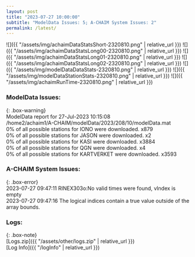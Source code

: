 ```yaml
---
layout: post
title: "2023-07-27 10:00:00"
subtitle: "ModelData Issues: 5; A-CHAIM System Issues: 2"
permalink: /latest/
---
```


![]({{ "/assets/img/achaimDataStatsShort-2320810.png" | relative_url }})
![]({{ "/assets/img/achaimDataStatsLong00-2320810.png" | relative_url }})
![]({{ "/assets/img/achaimDataStatsLong01-2320810.png" | relative_url }})
![]({{ "/assets/img/achaimDataStatsLong02-2320810.png" | relative_url }})
![]({{ "/assets/img/modelDataDataStats-2320810.png" | relative_url }})
![]({{ "/assets/img/modelDataStationStats-2320810.png" | relative_url }})
![]({{ "/assets/img/achaimRunTime-2320810.png" | relative_url }})


### ModelData Issues:  
  
{: .box-warning}  
 ModelData report for 27-Jul-2023 10:15:08   
 /home2/achaim1/A-CHAIM/modelData/2023/208/10/modelData.mat   
 0% of all possible stations for IONO were downloaded. x879   
 0% of all possible stations for JASON were downloaded. x2   
 0% of all possible stations for KASI were downloaded. x3884   
 0% of all possible stations for QGN were downloaded. x4   
 0% of all possible stations for KARTVERKET were downloaded. x3593   
  
### A-CHAIM System Issues:  
  
{: .box-error}  
2023-07-27 09:47:11 RINEX303o:No valid times were found, vIndex is empty  
2023-07-27 09:47:16 The logical indices contain a true value outside of the array bounds.  

### Logs:  
  
{: .box-note}  
[Logs.zip]({{ "/assets/other/logs.zip" | relative_url }})  
[Log Info]({{ "/logInfo" | relative_url }})  
